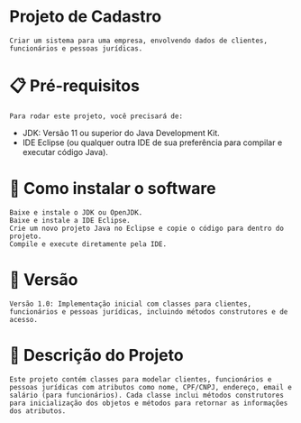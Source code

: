 # Projeto de Cadastro

```
Criar um sistema para uma empresa, envolvendo dados de clientes, funcionários e pessoas jurídicas.
```
# 📋 Pré-requisitos
```
Para rodar este projeto, você precisará de:
```
- JDK: Versão 11 ou superior do Java Development Kit.
- IDE Eclipse (ou qualquer outra IDE de sua preferência para compilar e executar código Java).

# 🔧 Como instalar o software
```
Baixe e instale o JDK ou OpenJDK.
Baixe e instale a IDE Eclipse.
Crie um novo projeto Java no Eclipse e copie o código para dentro do projeto.
Compile e execute diretamente pela IDE.
```
# 📌 Versão
```
Versão 1.0: Implementação inicial com classes para clientes, funcionários e pessoas jurídicas, incluindo métodos construtores e de acesso.
```
# 📝 Descrição do Projeto
```
Este projeto contém classes para modelar clientes, funcionários e pessoas jurídicas com atributos como nome, CPF/CNPJ, endereço, email e salário (para funcionários). Cada classe inclui métodos construtores para inicialização dos objetos e métodos para retornar as informações dos atributos.
```
